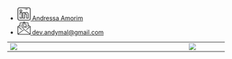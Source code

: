 - <a href="https://www.linkedin.com/in/amorimandy"><img src="imgs/linkedin.png" width="30"></img> Andressa Amorim </a>
- <a href="mailto:dev.andymal@gmail.com"><img src="imgs/email.png" width="30"></img> dev.andymal@gmail.com </a>
    
<!--![](https://komarev.com/ghpvc/?username=amorimandye&color=yellowgreen)-->
<center>
<table>
    <tr>
        <td><img width="400px" align="left" src="https://github-readme-stats.vercel.app/api/top-langs/?username=amorimandy&hide=html&layout=compact&theme=buefy" /></td>
        <td><img width="495px" align="left" src="https://github-readme-stats.vercel.app/api?username=amorimandy&theme=buefy"/></td>
    </tr>   
</table>
</center>  
